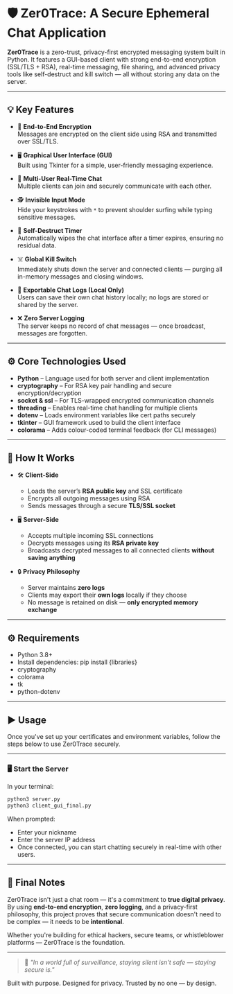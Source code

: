 # 🛡️ Zer0Trace: A Secure Ephemeral Chat Application

**Zer0Trace** is a zero-trust, privacy-first encrypted messaging system built in Python. It features a GUI-based client with strong end-to-end encryption (SSL/TLS + RSA), real-time messaging, file sharing, and advanced privacy tools like self-destruct and kill switch — all without storing any data on the server.

---

## 💡 Key Features

- 🔐 **End-to-End Encryption**  
  Messages are encrypted on the client side using RSA and transmitted over SSL/TLS.

- 🖥️ **Graphical User Interface (GUI)**  
  Built using Tkinter for a simple, user-friendly messaging experience.

- 👥 **Multi-User Real-Time Chat**  
  Multiple clients can join and securely communicate with each other.

- 🕵️ **Invisible Input Mode**  
  Hide your keystrokes with `*` to prevent shoulder surfing while typing sensitive messages.

- 🧨 **Self-Destruct Timer**  
  Automatically wipes the chat interface after a timer expires, ensuring no residual data.

- ☠️ **Global Kill Switch**  
  Immediately shuts down the server and connected clients — purging all in-memory messages and closing windows.

- 🧾 **Exportable Chat Logs (Local Only)**  
  Users can save their own chat history locally; no logs are stored or shared by the server.

- ❌ **Zero Server Logging**  
  The server keeps no record of chat messages — once broadcast, messages are forgotten.

---

## ⚙️ Core Technologies Used

- **Python** – Language used for both server and client implementation
- **cryptography** – For RSA key pair handling and secure encryption/decryption
- **socket & ssl** – For TLS-wrapped encrypted communication channels
- **threading** – Enables real-time chat handling for multiple clients
- **dotenv** – Loads environment variables like cert paths securely
- **tkinter** – GUI framework used to build the client interface
- **colorama** – Adds colour-coded terminal feedback (for CLI messages)

---

## 🔧 How It Works

- 🛠️ **Client-Side**
  - Loads the server’s **RSA public key** and SSL certificate
  - Encrypts all outgoing messages using RSA
  - Sends messages through a secure **TLS/SSL socket**

- 🖥️ **Server-Side**
  - Accepts multiple incoming SSL connections
  - Decrypts messages using its **RSA private key**
  - Broadcasts decrypted messages to all connected clients **without saving anything**

- 🔒 **Privacy Philosophy**
  - Server maintains **zero logs**
  - Clients may export their **own logs** locally if they choose
  - No message is retained on disk — **only encrypted memory exchange**

---
## ⚙️ Requirements

- Python 3.8+
- Install dependencies:
pip install {libraries}
- cryptography
- colorama
- tk
- python-dotenv
---

## ▶️ Usage

Once you've set up your certificates and environment variables, follow the steps below to use Zer0Trace securely.

---

### 🖥️ Start the Server

In your terminal:

```bash
python3 server.py
python3 client_gui_final.py
```
When prompted:
- Enter your nickname
- Enter the server IP address
- Once connected, you can start chatting securely in real-time with other users.
---

## 🚀 Final Notes

Zer0Trace isn't just a chat room — it's a commitment to **true digital privacy**.  
By using **end-to-end encryption**, **zero logging**, and a privacy-first philosophy, this project proves that secure communication doesn't need to be complex — it needs to be **intentional**.

Whether you're building for ethical hackers, secure teams, or whistleblower platforms — Zer0Trace is the foundation.

---

> 🧠 _"In a world full of surveillance, staying silent isn't safe — staying secure is."_  

Built with purpose. Designed for privacy. Trusted by no one — by design.

